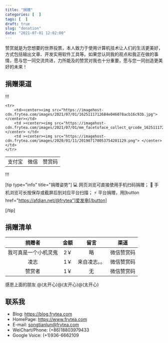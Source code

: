 ```yaml
---
title: "捐赠"
categories: [  ]
tags: [  ]
draft: true
slug: "donation"
date: "2021-07-01 12:02:00"
---
```


赞赏就是为您想要的世界投票，本人致力于使用计算机技术让人们的生活更美好，方式包括输出文章、开发实用软件工具等。如果您认同我的观点和我正在做的事情，愿与您一同交流共进，力所能及的赞赏对我也十分重要，愿与您一同创造更美好的未来！

## 捐赠渠道

!!!
<table>
    <tr>
        <td ><center> 支付宝 </center></td>
        <td ><center> 微信 </center></td>
        <td ><center> 赞赏码 </center></td>
    </tr>

    <tr>
        <td><center><img src="https://imagehost-cdn.frytea.com/images/2021/07/01/1625111712684e046078acb16c93b.jpg"> </center></td>
        <td ><center><img src="https://imagehost-cdn.frytea.com/images/2021/07/01/mm_facetoface_collect_qrcode_1625111725823d3c35bff207c6bd1.jpg"> </center> </td>
        <td ><center><img src="https://imagehost-cdn.frytea.com/images/2020/01/11/201907170053754201129.png"> </center> </td>
    </tr>
</table>
!!!

[tip type="info" title="捐赠姿势"]
💻 网页浏览可直接使用手机扫码捐赠；
📱 手机浏览可长按保存或截屏后到对应平台扫描；
⚡️ 平台捐赠，用[button href="https://afdian.net/@frytea"]爱发电[/button]

[/tip]



## 捐赠清单

| 捐赠者 | 金额 | 留言 | 渠道 |
| :--:  | :--: | :--: | :--: |
| 我可真是一个小机灵鬼 |  2￥ | 略 | 微信赞赏码 |
| 凌志   |  1￥ | 来自凌志。。 | 微信赞赏码 |
| 赞赏者 |  1￥ | 无 | 微信赞赏码 |

感恩上面的朋友 @(太开心)@(太开心)@(太开心)

## 联系我

 - Blog: <https://blog.frytea.com>
 - HomePage: <https://www.frytea.com>
 - E-mail: [songtianlun@frytea.com](mailto:songtianlun@frytea.com)
 - WeiChart/Phone: (+86)18803979433
 - Google Voice: (+1)936-6662109

